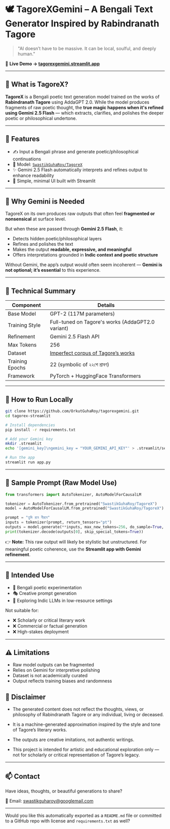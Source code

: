 
# 🕊️ TagoreXGemini – A Bengali Text Generator Inspired by Rabindranath Tagore

> "AI doesn’t have to be massive. It can be local, soulful, and deeply human."

🎯 **Live Demo → [tagorexgemini.streamlit.app](https://tagorexgemini.streamlit.app)**

---

## 📘 What is TagoreX?

**TagoreX** is a Bengali poetic text generation model trained on the works of **Rabindranath Tagore** using AddaGPT 2.0. While the model produces fragments of raw poetic thought, the **true magic happens when it's refined using Gemini 2.5 Flash** — which extracts, clarifies, and polishes the deeper poetic or philosophical undertone.

---

## 🌸 Features

* ✍️ Input a Bengali phrase and generate poetic/philosophical continuations
* 🧠 Model: [`SwastikGuhaRoy/TagoreX`](https://huggingface.co/SwastikGuhaRoy/TagoreX) 
* ✨ Gemini 2.5 Flash automatically interprets and refines output to enhance readability
* 📜 Simple, minimal UI built with Streamlit

---

## 🧠 Why Gemini is Needed

TagoreX on its own produces raw outputs that often feel **fragmented or nonsensical** at surface level.

But when these are passed through **Gemini 2.5 Flash**, it:

* Detects hidden poetic/philosophical layers
* Refines and polishes the text
* Makes the output **readable, expressive, and meaningful**
* Offers interpretations grounded in **Indic context and poetic structure**

Without Gemini, the app’s output would often seem incoherent — **Gemini is not optional; it’s essential** to this experience.

---

## 🔧 Technical Summary

| Component       | Details                                    |
| --------------- | ------------------------------------------ |
| Base Model      | GPT-2 (117M parameters)                    |
| Training Style | Full-tuned on Tagore's works (AddaGPT2.0 variant) |
| Refinement      | Gemini 2.5 Flash API                       |
| Max Tokens      | 256                                        |
| Dataset         | [Imperfect corpus of Tagore’s works](https://huggingface.co/datasets/SwastikGuhaRoy/WorksofTagore)       |
| Training Epochs | 22 (symbolic of ২২শে শ্রাবণ)               |
| Framework       | PyTorch + HuggingFace Transformers         |

---

## 🚀 How to Run Locally

```bash
git clone https://github.com/OrkutGuhaRoy/tagorexgemini.git
cd tagorex-streamlit

# Install dependencies
pip install -r requirements.txt

# Add your Gemini key
mkdir .streamlit
echo '[gemini_key]\ngemini_key = "YOUR_GEMINI_API_KEY"' > .streamlit/secrets.toml

# Run the app
streamlit run app.py
```

---

## 🧪 Sample Prompt (Raw Model Use)

```python
from transformers import AutoTokenizer, AutoModelForCausalLM

tokenizer = AutoTokenizer.from_pretrained("SwastikGuhaRoy/TagoreX")
model = AutoModelForCausalLM.from_pretrained("SwastikGuhaRoy/TagoreX")

prompt = "তুমি রবে নীরবে"
inputs = tokenizer(prompt, return_tensors="pt")
outputs = model.generate(**inputs, max_new_tokens=256, do_sample=True, temperature=0.7)
print(tokenizer.decode(outputs[0], skip_special_tokens=True))
```

👉 **Note:** This raw output will likely be stylistic but unstructured. For meaningful poetic coherence, use the **Streamlit app with Gemini refinement**.

---

## 🎨 Intended Use

* 📝 Bengali poetic experimentation
* 🎭 Creative prompt generation
* 🌱 Exploring Indic LLMs in low-resource settings

Not suitable for:

* ❌ Scholarly or critical literary work
* ❌ Commercial or factual generation
* ❌ High-stakes deployment

---

## ⚠️ Limitations

* Raw model outputs can be fragmented
* Relies on Gemini for interpretive polishing
* Dataset is not academically curated
* Output reflects training biases and randomness

## 🚫 Disclaimer
* The generated content does not reflect the thoughts, views, or philosophy of Rabindranath Tagore or any individual, living or deceased.

* It is a machine-generated approximation inspired by the style and tone of Tagore’s literary works.

* The outputs are creative imitations, not authentic writings.

* This project is intended for artistic and educational exploration only — not for scholarly or critical representation of Tagore’s legacy.

---

## 📫 Contact

Have ideas, thoughts, or beautiful generations to share?

📧 Email: [swastikguharoy@googlemail.com](mailto:swastikguharoy@googlemail.com)

---

Would you like this automatically exported as a `README.md` file or committed to a GitHub repo with license and `requirements.txt` as well?
